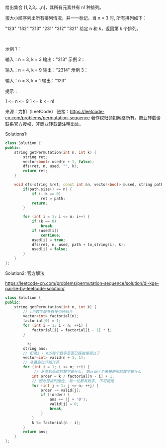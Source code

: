 给出集合 [1,2,3,...,n]，其所有元素共有 n! 种排列。

按大小顺序列出所有排列情况，并一一标记，当 n = 3 时, 所有排列如下：

"123"
"132"
"213"
"231"
"312"
"321"
给定 n 和 k，返回第 k 个排列。

 

示例 1：

输入：n = 3, k = 3
输出："213"
示例 2：

输入：n = 4, k = 9
输出："2314"
示例 3：

输入：n = 3, k = 1
输出："123"


提示：

1 <= n <= 9
1 <= k <= n!

来源：力扣（LeetCode）
链接：https://leetcode-cn.com/problems/permutation-sequence
著作权归领扣网络所有。商业转载请联系官方授权，非商业转载请注明出处。


Solutions1: 
```cpp
class Solution {
public:
    string getPermutation(int n, int k) {
        string ret;
        vector<bool> used(n + 1, false);
        dfs(ret, n, used, "", k);
        return ret;
    }

    void dfs(string &ret, const int &n, vector<bool> &used, string path, int &k) {
        if(path.size() == n) {
            if (--k == 0)
                ret = path;
            return;
        }

        for (int i = 1; i <= n; i++) {
            if (k == 0)
                break;
            if (used[i])
                continue;
            used[i] = true;
            dfs(ret, n, used, path + to_string(i), k);
            used[i] = false;
        }
    }
};
```

Solution2: 官方解法

https://leetcode-cn.com/problems/permutation-sequence/solution/di-kge-pai-lie-by-leetcode-solution/

```cpp
class Solution {
public:
    string getPermutation(int n, int k) {
        // i为数字最多有多少种组合
        vector<int> factorial(n);
        factorial[0] = 1;
        for (int i = 1; i < n; ++i) {
            factorial[i] = factorial[i - 1] * i;
        }

        --k;
        string ans;
        // 纪录1 - n的每个数字是否已经被使用过了
        vector<int> valid(n + 1, 1);
        // 从最高位开始计算
        for (int i = 1; i <= n; ++i) {
             // 从高到低位的数字是什么, 第order个未被使用的数字是什么
            int order = k / factorial[n - i] + 1;
    		// 因为是排列组合, 每一位都有数字, 不可能是
            for (int j = 1; j <= n; ++j) {
                order -= valid[j];
                if (!order) {
                    ans += (j + '0');
                    valid[j] = 0;
                    break;
                }
            }
            k %= factorial[n - i];
        }   
        return ans;     
    }
};
```

